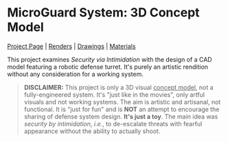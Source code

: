 # MicroGuard System: 3D Concept Model

[Project Page](https://jamesakl.com/cad-microguard) | [Renders](https://jamesakl.com/cad-microguard-renders.pdf) | [Drawings](https://jamesakl.com/cad-microguard-drawings.pdf) | [Materials](https://jamesakl.com/cad-microguard-materials.pdf)

This project examines *Security via Intimidation* with the design of a CAD model featuring a robotic defense turret. It's purely an artistic rendition without any consideration for a working system.

> **DISCLAIMER:** This project is only a 3D visual <u>concept model</u>, not a fully-engineered system. It's "just like in the movies", only artful visuals and not working systems. The aim is artistic and artisanal, not functional. It is "just for fun" and is <b>NOT</b> an attempt to encourage the sharing of defense system design. <b>It's just a toy</b>. The main idea was <i>security by intimidation</i>, <i>i.e.</i>, to de-escalate threats with fearful appearance without the ability to actually shoot.
